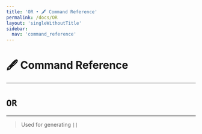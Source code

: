 ```yaml
---
title: 'OR • 🖋️ Command Reference'
permalink: /docs/OR
layout: 'singleWithoutTitle'
sidebar:
  nav: 'command_reference'
---
```


# 🖋️ Command Reference

---

# `OR`

---




> Used for generating `||`







